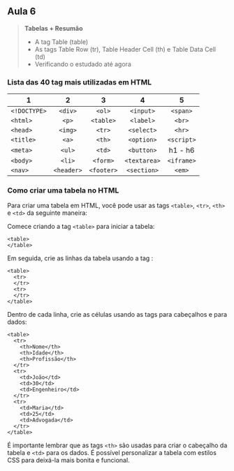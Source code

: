 ## Aula 6

>**Tabelas + Resumão**
>
>- A tag Table (table)
>- As tags Table Row (tr), Table Header Cell (th) e Table Data Cell (td)
>- Verificando o estudado até agora

### Lista das 40 tag mais utilizadas em HTML

|       1       |       2       |       3       |       4       |       5       |
|---------------|:-------------:|:-------------:|:-------------:|:-------------:|
|``<!DOCTYPE>`` |``<div>``      |``<ol>``       |``<input>``    |``<span>``     |
|``<html>``     |``<p>``        |``<table>``    |``<label>``    |``<br>``       |
|``<head>``     |``<img>``      |``<tr>``       |``<select>``   |``<hr>``       |
|``<title>``    |``<a>``        |``<th>``       |``<option>``   |``<script>``   |
|``<meta>``     |``<ul>``       |``<td>``       |``<button>``   |h1 - h6        |
|``<body>``     |``<li>``       |``<form>``     |``<textarea>`` |``<iframe>``   |
|``<nav>``      |``<header>``   |``<footer>``   |``<section>``  |``<em>``       |

### Como criar uma tabela no HTML

Para criar uma tabela em HTML, você pode usar as tags ``<table>``, ``<tr>``, ``<th>`` e ``<td>`` da seguinte maneira:

Comece criando a tag ``<table>`` para iniciar a tabela:

```
<table>
</table>
```

Em seguida, crie as linhas da tabela usando a tag <tr>:

```
<table>
  <tr>
  </tr>
  <tr>
  </tr>
</table>
```
  
Dentro de cada linha, crie as células usando as tags <th> para cabeçalhos e <td> para dados:

```
<table>
  <tr>
    <th>Nome</th>
    <th>Idade</th>
    <th>Profissão</th>
  </tr>
  <tr>
    <td>João</td>
    <td>30</td>
    <td>Engenheiro</td>
  </tr>
  <tr>
    <td>Maria</td>
    <td>25</td>
    <td>Advogada</td>
  </tr>
</table>
```

É importante lembrar que as tags ``<th>`` são usadas para criar o cabeçalho da tabela e ``<td>`` para os dados. 
  É possível personalizar a tabela com estilos CSS para deixá-la mais bonita e funcional.

